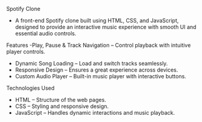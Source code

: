 Spotify Clone
  - A front-end Spotify clone built using HTML, CSS, and JavaScript, designed to provide an interactive music experience with smooth UI and essential audio controls.

Features
  -Play, Pause & Track Navigation – Control playback with intuitive player controls.
  - Dynamic Song Loading – Load and switch tracks seamlessly.
  - Responsive Design – Ensures a great experience across devices.
  - Custom Audio Player – Built-in music player with interactive buttons.

Technologies Used
  - HTML – Structure of the web pages.
  - CSS – Styling and responsive design.
  - JavaScript – Handles dynamic interactions and music playback.
